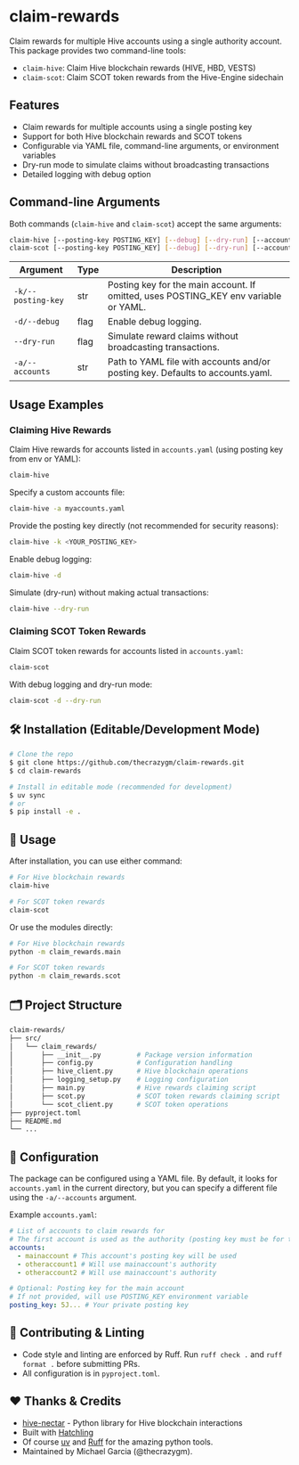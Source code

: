 # claim-rewards

Claim rewards for multiple Hive accounts using a single authority account. This package provides two command-line tools:

- `claim-hive`: Claim Hive blockchain rewards (HIVE, HBD, VESTS)
- `claim-scot`: Claim SCOT token rewards from the Hive-Engine sidechain

## Features

- Claim rewards for multiple accounts using a single posting key
- Support for both Hive blockchain rewards and SCOT tokens
- Configurable via YAML file, command-line arguments, or environment variables
- Dry-run mode to simulate claims without broadcasting transactions
- Detailed logging with debug option

## Command-line Arguments

Both commands (`claim-hive` and `claim-scot`) accept the same arguments:

```bash
claim-hive [--posting-key POSTING_KEY] [--debug] [--dry-run] [--accounts PATH]
claim-scot [--posting-key POSTING_KEY] [--debug] [--dry-run] [--accounts PATH]
```

| Argument           | Type | Description                                                                          |
| ------------------ | ---- | ------------------------------------------------------------------------------------ |
| `-k/--posting-key` | str  | Posting key for the main account. If omitted, uses POSTING_KEY env variable or YAML. |
| `-d/--debug`       | flag | Enable debug logging.                                                                |
| `--dry-run`        | flag | Simulate reward claims without broadcasting transactions.                            |
| `-a/--accounts`    | str  | Path to YAML file with accounts and/or posting key. Defaults to accounts.yaml.       |

## Usage Examples

### Claiming Hive Rewards

Claim Hive rewards for accounts listed in `accounts.yaml` (using posting key from env or YAML):

```bash
claim-hive
```

Specify a custom accounts file:

```bash
claim-hive -a myaccounts.yaml
```

Provide the posting key directly (not recommended for security reasons):

```bash
claim-hive -k <YOUR_POSTING_KEY>
```

Enable debug logging:

```bash
claim-hive -d
```

Simulate (dry-run) without making actual transactions:

```bash
claim-hive --dry-run
```

### Claiming SCOT Token Rewards

Claim SCOT token rewards for accounts listed in `accounts.yaml`:

```bash
claim-scot
```

With debug logging and dry-run mode:

```bash
claim-scot -d --dry-run
```

## 🛠️ Installation (Editable/Development Mode)

```bash
# Clone the repo
$ git clone https://github.com/thecrazygm/claim-rewards.git
$ cd claim-rewards

# Install in editable mode (recommended for development)
$ uv sync
# or
$ pip install -e .
```

## 🏃 Usage

After installation, you can use either command:

```bash
# For Hive blockchain rewards
claim-hive

# For SCOT token rewards
claim-scot
```

Or use the modules directly:

```bash
# For Hive blockchain rewards
python -m claim_rewards.main

# For SCOT token rewards
python -m claim_rewards.scot
```

## 🗂️ Project Structure

```bash
claim-rewards/
├── src/
│   └── claim_rewards/
│       ├── __init__.py         # Package version information
│       ├── config.py           # Configuration handling
│       ├── hive_client.py      # Hive blockchain operations
│       ├── logging_setup.py    # Logging configuration
│       ├── main.py             # Hive rewards claiming script
│       ├── scot.py             # SCOT token rewards claiming script
│       └── scot_client.py      # SCOT token operations
├── pyproject.toml
├── README.md
└── ...
```

## 📄 Configuration

The package can be configured using a YAML file. By default, it looks for `accounts.yaml` in the current directory, but you can specify a different file using the `-a/--accounts` argument.

Example `accounts.yaml`:

```yaml
# List of accounts to claim rewards for
# The first account is used as the authority (posting key must be for this account)
accounts:
  - mainaccount # This account's posting key will be used
  - otheraccount1 # Will use mainaccount's authority
  - otheraccount2 # Will use mainaccount's authority

# Optional: Posting key for the main account
# If not provided, will use POSTING_KEY environment variable
posting_key: 5J... # Your private posting key
```

## 📝 Contributing & Linting

- Code style and linting are enforced by Ruff. Run `ruff check .` and `ruff format .` before submitting PRs.
- All configuration is in `pyproject.toml`.

## ❤️ Thanks & Credits

- [hive-nectar](https://github.com/thecrazygm/hive-nectar/) - Python library for Hive blockchain interactions
- Built with [Hatchling](https://hatch.pypa.io/latest/)
- Of course [uv](https://docs.astral.sh/uv/) and [Ruff](https://docs.astral.sh/ruff/) for the amazing python tools.
- Maintained by Michael Garcia (@thecrazygm).
